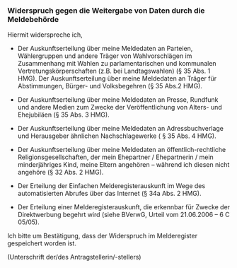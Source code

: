 ### Widerspruch gegen die Weitergabe von Daten durch die Meldebehörde

Hiermit widerspreche ich,

+ Der Auskunftserteilung über meine Meldedaten an Parteien, Wählergruppen und andere Träger von Wahlvorschlägen im Zusammenhang mit Wahlen zu parlamentarischen und kommunalen Vertretungskörperschaften (z.B. bei Landtagswahlen) (§ 35 Abs. 1 HMG). Der Auskunftserteilung über meine Meldedaten an Träger für Abstimmungen, Bürger- und Volksbegehren (§ 35 Abs.2 HMG).

+ Der Auskunftserteilung über meine Meldedaten an Presse, Rundfunk und andere Medien zum Zwecke der Veröffentlichung von Alters- und Ehejubiläen (§ 35 Abs. 3 HMG).

+ Der Auskunftserteilung über meine Meldedaten an Adressbuchverlage und Herausgeber ähnlichen Nachschlagewerke ( § 35 Abs. 4 HMG).

+ Der Auskunftserteilung über meine Meldedaten an öffentlich-rechtliche Religionsgesellschaften, der mein Ehepartner / Ehepartnerin / mein minderjähriges Kind, meine Eltern angehören – während ich diesen nicht angehöre (§ 32 Abs. 2 HMG).

+ Der Erteilung der Einfachen Melderegisterauskunft im Wege des automatisierten Abrufes über das Internet (§ 34a Abs. 2 HMG).

+ Der Erteilung einer Melderegisterauskunft, die erkennbar für Zwecke der Direktwerbung begehrt wird (siehe BVerwG, Urteil vom 21.06.2006 – 6 C 05/05).

Ich bitte um Bestätigung, dass der Widerspruch im Melderegister gespeichert worden ist.

(Unterschrift der/des Antragstellerin/-stellers)
